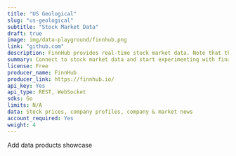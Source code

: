 ```yaml
---
title: "US Geological"
slug: "us-geological"
subtitle: "Stock Market Data" 
draft: true
image: img/data-playground/finnhub.png
link: "github.com"
description: FinnHub provides real-time stock market data. Note that the stock market is closed during certain times of days and days of the week.
summary: Connect to stock market data and start experimenting with financial models and apps.
license: Free
producer_name: FinnHub
producer_link: https://finnhub.io/
api_key: Yes
api_type: REST, WebSocket
sdks: Go
limits: N/A
data: Stock prices, company profiles, company & market news
account_required: Yes
weight: 4
---
```


Add data products showcase 

